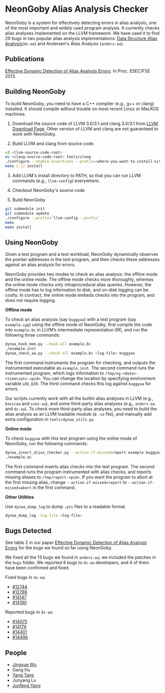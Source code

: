 NeonGoby Alias Analysis Checker
===============================

NeonGoby is a system for effectively detecting errors in alias analysis, one of
the most important and widely used program analysis. It currently checks alias
analyses implemented on the LLVM framework. We have used it to find 29 bugs in
two popular alias analysis implementations: [Data Structure Alias
Analysis](http://llvm.org/docs/AliasAnalysis.html#the-ds-aa-pass)(`ds-aa`)
and Andersen's Alias Analysis (`anders-aa`).

Publications
------------

[Effective Dynamic Detection of Alias Analysis
Errors](http://www.cs.columbia.edu/~jingyue/docs/wu-fse13.pdf). In Proc.
ESEC/FSE 2013.

Building NeonGoby
-----------------

To build NeonGoby, you need to have a C++ compiler (e.g., g++ or clang)
installed. It should compile without trouble on most recent Linux or MacXOS
machines.

1. Download the source code of LLVM 3.0/3.1 and clang 3.0/3.1 from
   [LLVM Download Page](http://llvm.org/releases/download.html). Other version
of LLVM and clang are not guaranteed to work with NeonGoby.

2. Build LLVM and clang from source code.
```bash
cd <llvm-source-code-root>
mv <clang-source-code-root> tools/clang
./configure --enable-assertions --prefix=<where-you-want-to-install-LLVM>
make [-j] install
```

3. Add LLVM's install directory to PATH, so that you can run LLVM commands
   (e.g., `llvm-config`) everywhere.

4. Checkout NeonGoby's source code

5. Build NeonGoby
```bash
git submodule init
git submodule update
./configure --prefix=`llvm-config --prefix`
make
make install
```

Using NeonGoby
----------------

Given a test program and a test workload, NeonGoby dynamically observes the
pointer addresses in the test program, and then checks these addresses against
an alias analysis for errors.

NeonGoby provides two modes to check an alias analysis: the offline mode and the
online mode. The offline mode checks more thoroughly, whereas the online mode
checks only intraprocedural alias queries. However, the offline mode has to log
information to disk, and on-disk logging can be costly. In contract, the online
mode embeds checks into the program, and does not require logging.

**Offline mode**

To check an alias analysis (say `buggyaa`) with a test program (say
`example.cpp`) using the offline
mode of NeonGoby, first compile the code into `example.bc` in LLVM’s
intermediate representation (IR), and run the following three commands:

```bash
dynaa_hook_mem.py --hook-all example.bc
./example.inst
dynaa_check_aa.py --check-all example.bc <log-file> buggyaa
```

The first command instruments the program for checking, and outputs the
instrumented executable as `example.inst`. The second command runs the
instrumented program, which logs information to
`/tmp/ng-<date>-<time>/pts-<pid>`. You can change the location by specifying
environment variable `LOG_DIR`. The third command checks this log against
`buggyaa` for errors.

Our scripts currently work with all the builtin alias analyses in LLVM (e.g.,
`basicaa` and `scev-aa`), and some third-party alias analyses (e.g., `anders-aa`
and `ds-aa`). To check more third-party alias analyses, you need to build the
alias analysis as an LLVM loadable module (a `.so` file), and manually add extra
configuration in `tools/dynaa_utils.py`.

**Online mode**

To check `buggyaa` with this test program using the online mode of NeonGoby, run
the following commands:

```bash
dynaa_insert_alias_checker.py --action-if-missed=report example buggyaa
./example.ac
```

The first command inserts alias checks into the test program. The second command
runs the program instrumented with alias checks, and reports missing aliases to
`/tmp/report-<pid>`. If you want the program to abort at the first missing
alias, change `--action-if-missed=report` to `--action-if-missed=abort` in the
first command.

**Other Utilities**

Use `dynaa_dump_log` to dump `.pts` files to a readable format.

```bash
dynaa_dump_log -log-file <log-file>
```

Bugs Detected
-------------

See table 2 in our paper [Effective Dynamic Detection of Alias Analysis
Errors](http://www.cs.columbia.edu/~jingyue/docs/wu-fse13.pdf) for the bugs we
found so far using NeonGoby.

We fixed all the 13 bugs we found in `anders-aa`; we included the patches in the
`bugs` folder. We reported 8 bugs to `ds-aa` developers, and 4 of them have been
confirmed and fixed.

Fixed bugs in `ds-aa`:
- [#12744](http://llvm.org/bugs/show_bug.cgi?id=12744)
- [#12786](http://llvm.org/bugs/show_bug.cgi?id=12786)
- [#14147](http://llvm.org/bugs/show_bug.cgi?id=14147)
- [#14190](http://llvm.org/bugs/show_bug.cgi?id=14190)

Reported bugs in `ds-aa`:
- [#14075](http://llvm.org/bugs/show_bug.cgi?id=14075)
- [#14179](http://llvm.org/bugs/show_bug.cgi?id=14179)
- [#14401](http://llvm.org/bugs/show_bug.cgi?id=14401)
- [#14496](http://llvm.org/bugs/show_bug.cgi?id=14496)

People
------
- [Jingyue Wu](http://www.cs.columbia.edu/~jingyue/)
- Gang Hu
- [Yang Tang](http://ytang.com/)
- Junyang Lu
- [Junfeng Yang](http://www.cs.columbia.edu/~junfeng/)
